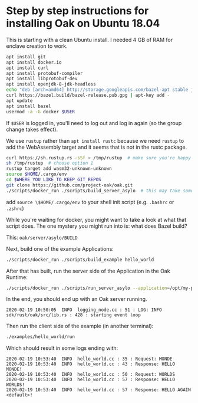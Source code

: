 # Step by step instructions for installing Oak on Ubuntu 18.04

This is starting with a clean Ubuntu install. I needed 4 GB of RAM for enclave
creation to work.

```bash
apt install git
apt install docker.io
apt install curl
apt install protobuf-compiler
apt install libprotobuf-dev
apt install openjdk-8-jdk-headless
echo "deb [arch=amd64] http://storage.googleapis.com/bazel-apt stable jdk1.8" | tee /etc/apt/sources.list.d/bazel.list
curl https://bazel.build/bazel-release.pub.gpg | apt-key add -
apt update
apt install bazel
usermod -a -G docker $USER
```

If `$USER` is logged in, you'll need to log out and log in again (so the group
change takes effect).

We use `rustup` rather than `apt install rustc` because we need `rustup` to add
the WebAssembly target and it seems that is not in the rustc package.

```bash
curl https://sh.rustup.rs -sSf > /tmp/rustup  # make sure you're happy to run
sh /tmp/rustup  # choose option 1
rustup target add wasm32-unknown-unknown
source $HOME/.cargo/env
cd $WHERE_YOU_LIKE_TO_KEEP_GIT_REPOS
git clone https://github.com/project-oak/oak.git
./scripts/docker_run ./scripts/build_server_asylo  # this may take some time
```

add `source \$HOME/.cargo/env` to your shell init script (e.g. `.bashrc` or
`.zshrc`)

While you're waiting for docker, you might want to take a look at what that
script does. The one mystery you might run into is: what does Bazel build?

This: `oak/server/asylo/BUILD`

Next, build one of the example Applications:

```bash
./scripts/docker_run ./scripts/build_example hello_world
```

After that has built, run the server side of the Application in the Oak Runtime:

```bash
./scripts/docker_run ./scripts/run_server_asylo --application=/opt/my-project/bazel-client-bin/examples/hello_world/config/config.bin
```

In the end, you should end up with an Oak server running.

```log
2020-02-19 10:50:05  INFO  logging_node.cc : 51 : LOG: INFO  sdk/rust/oak/src/lib.rs : 428 : starting event loop
```

Then run the client side of the example (in another terminal):

```bash
./examples/hello_world/run
```

Which should result in some logs ending with:

```log
2020-02-19 10:53:40  INFO  hello_world.cc : 35 : Request: MONDE
2020-02-19 10:53:40  INFO  hello_world.cc : 43 : Response: HELLO MONDE!
2020-02-19 10:53:40  INFO  hello_world.cc : 50 : Request: WORLDS
2020-02-19 10:53:40  INFO  hello_world.cc : 57 : Response: HELLO WORLDS!
2020-02-19 10:53:40  INFO  hello_world.cc : 57 : Response: HELLO AGAIN <default>!

```
